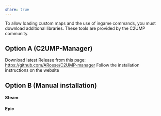```yaml
---
share: true
---
```

To allow loading custom maps and the use of ingame commands, you must download additional libraries. 
These tools are provided by the C2UMP community.

## Option A (C2UMP-Manager)
Download latest Release from this page: https://github.com/ARoese/C2UMP-manager
Follow the installation instructions on the website

## Option B (Manual installation)

#### Steam

#### Epic